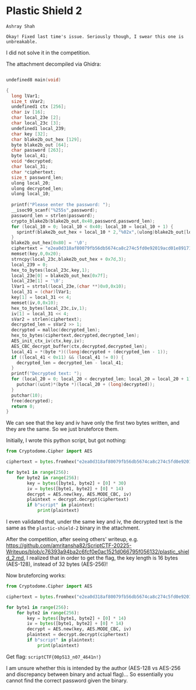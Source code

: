 # Plastic Shield 2

```
Ashray Shah

Okay! Fixed last time's issue. Seriously though, I swear this one is unbreakable.
```

I did not solve it in the competition.

The attachment decompiled via Ghidra:

```c

undefined8 main(void)

{
  long lVar1;
  size_t sVar2;
  undefined1 ctx [256];
  char iv [16];
  char local_23e [2];
  char local_23c [3];
  undefined1 local_239;
  char key [32];
  char blake2b_out_hex [129];
  byte blake2b_out [64];
  char password [263];
  byte local_41;
  void *decrypted;
  char local_31;
  char *ciphertext;
  size_t password_len;
  ulong local_20;
  ulong decrypted_len;
  ulong local_10;
  
  printf("Please enter the password: ");
  __isoc99_scanf("%255s",password);
  password_len = strlen(password);
  crypto_blake2b(blake2b_out,0x40,password,password_len);
  for (local_10 = 0; local_10 < 0x40; local_10 = local_10 + 1) {
    sprintf(blake2b_out_hex + local_10 * 2,"%02x",(ulong)blake2b_out[local_10]);
  }
  blake2b_out_hex[0x80] = '\0';
  ciphertext = "e2ea0d318af80079fb56db5674ca8c274c5fd0e92019acd01e89171bb889f6b1";
  memset(key,0,0x20);
  strncpy(local_23c,blake2b_out_hex + 0x7d,3);
  local_239 = 0;
  hex_to_bytes(local_23c,key,1);
  local_23e[0] = blake2b_out_hex[0x7f];
  local_23e[1] = '\0';
  lVar1 = strtol(local_23e,(char **)0x0,0x10);
  local_31 = (char)lVar1;
  key[1] = local_31 << 4;
  memset(iv,0,0x10);
  hex_to_bytes(local_23c,iv,1);
  iv[1] = local_31 << 4;
  sVar2 = strlen(ciphertext);
  decrypted_len = sVar2 >> 1;
  decrypted = malloc(decrypted_len);
  hex_to_bytes(ciphertext,decrypted,decrypted_len);
  AES_init_ctx_iv(ctx,key,iv);
  AES_CBC_decrypt_buffer(ctx,decrypted,decrypted_len);
  local_41 = *(byte *)((long)decrypted + (decrypted_len - 1));
  if ((local_41 < 0x11) && (local_41 != 0)) {
    decrypted_len = decrypted_len - local_41;
  }
  printf("Decrypted text: ");
  for (local_20 = 0; local_20 < decrypted_len; local_20 = local_20 + 1) {
    putchar((uint)*(byte *)(local_20 + (long)decrypted));
  }
  putchar(10);
  free(decrypted);
  return 0;
}
```

We can see that the key and iv have only the first two bytes written, and they are the same. So we just bruteforce them.

Initially, I wrote this python script, but got nothing:

```python
from Cryptodome.Cipher import AES

ciphertext = bytes.fromhex("e2ea0d318af80079fb56db5674ca8c274c5fd0e92019acd01e89171bb889f6b1")

for byte1 in range(256):
    for byte2 in range(256):
        key = bytes([byte1, byte2] + [0] * 30)
        iv = bytes([byte1, byte2] + [0] * 14)
        decrypt = AES.new(key, AES.MODE_CBC, iv)
        plaintext = decrypt.decrypt(ciphertext)
        if b"script" in plaintext:
            print(plaintext)
```

I even validated that, under the same key and iv, the decrypted text is the same as the `plastic-shield-2` binary in the attachment.

After the competition, after seeing others' writeup, e.g. <https://github.com/amritansha82/ScriptCTF-20225-Writeups/blob/c76393a94ba2c6fcf0e0ac1521d066795f056132/plastic_shield_2.md>, I realized that in order to get the flag, the key length is 16 bytes (AES-128), instead of 32 bytes (AES-256)!

Now bruteforcing works:

```python
from Cryptodome.Cipher import AES

ciphertext = bytes.fromhex("e2ea0d318af80079fb56db5674ca8c274c5fd0e92019acd01e89171bb889f6b1")

for byte1 in range(256):
    for byte2 in range(256):
        key = bytes([byte1, byte2] + [0] * 14)
        iv = bytes([byte1, byte2] + [0] * 14)
        decrypt = AES.new(key, AES.MODE_CBC, iv)
        plaintext = decrypt.decrypt(ciphertext)
        if b"script" in plaintext:
            print(plaintext)
```

Get flag: `scriptCTF{00p513_n07_4641n!}`

I am unsure whether this is intended by the author (AES-128 vs AES-256 and discrepancy between binary and actual flag)... So essentially you cannot find the correct password given the binary.
